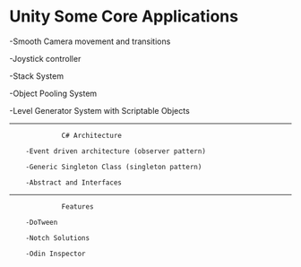 # Unity Some Core Applications
-Smooth Camera movement and transitions

-Joystick controller

-Stack System

-Object Pooling System

-Level Generator System with Scriptable Objects



-----------------------------------------------------------------------------------------------------------------
                 C# Architecture
                 
        -Event driven architecture (observer pattern)

        -Generic Singleton Class (singleton pattern)

        -Abstract and Interfaces

-----------------------------------------------------------------------------------------------------------------
                 Features

        -DoTween

        -Notch Solutions

        -Odin Inspector

